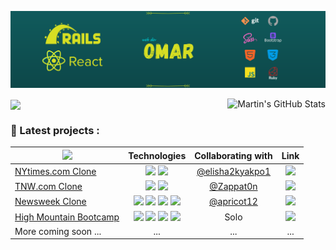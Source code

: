 [![Header](header-ruby.png "Header")]()

<a href="https://github.com/od-c0d3r">
  <img align="center" src="https://github-readme-stats.od-c0d3r.vercel.app/api/top-langs/?username=od-c0d3r&hide=java,html,css&title_color=947F57&text_color=3D3D3D&icon_color=A2906E&bg_color=e8e8e8" />
</a>
<a href="https://github.com/od-c0d3r">
  <img align="right" src="https://github-readme-stats.od-c0d3r.vercel.app/api?username=od-c0d3r&show_icons=true&line_height=27&count_private=true&title_color=947F57&text_color=3D3D3D&icon_color=A2906E&bg_color=e8e8e8" alt="Martin's GitHub Stats" />
</a>

### 💼 Latest projects :

| <img src="https://media1.giphy.com/media/3oEjI1JmchoJMbIJYQ/giphy.gif?cid=ecf05e478utui5ftx4u2o0aqjbzllljnr7iufxnl5wa12n0q&rid=giphy.gif" width="100px"> | Technologies | Collaborating with | Link |
| ------------- |:-------------:|:-----:|:-----:|
| [NYtimes.com Clone](https://github.com/elisha2kyakpo1/New-york-times-Milestone) | ![](https://img.shields.io/badge/-HTML-000000) ![](https://img.shields.io/badge/-CSS-lightgray)  | [@elisha2kyakpo1](https://github.com/elisha2kyakpo1) | [![](https://img.shields.io/badge/LIVE-DEMO-red)](https://nobbier-pencils.000webhostapp.com/)  |
| [TNW.com Clone](https://github.com/Zappat0n/TNW-clone) | ![](https://img.shields.io/badge/-HTML5-EA6228) ![](https://img.shields.io/badge/-CSS3-32A2D6) | [@Zappat0n](https://github.com/Zappat0n) | [![](https://img.shields.io/badge/LIVE-DEMO-red)](https://zappat0n.github.io/TNW-clone/) |
| [Newsweek Clone](https://github.com/od-c0d3r/newsweek-clone) | ![](https://img.shields.io/badge/-HTML5-EA6228) ![](https://img.shields.io/badge/-CSS3-32A2D6) ![](https://img.shields.io/badge/-SASS-CF649A) ![](https://img.shields.io/badge/-Bootstrap4-563D7C)      |    [@apricot12](https://github.com/apricot12) | [![](https://img.shields.io/badge/LIVE-DEMO-red)](https://od-c0d3r.github.io/newsweek-clone/)  |
| [High Mountain Bootcamp](https://github.com/od-c0d3r/highmount) | ![](https://img.shields.io/badge/-HTML5-EA6228) ![](https://img.shields.io/badge/-CSS3-32A2D6) ![](https://img.shields.io/badge/-SASS-CF649A) ![](https://img.shields.io/badge/-Bootstrap4-563D7C) | Solo | [![](https://img.shields.io/badge/LIVE-DEMO-red)](https://od-c0d3r.github.io/highmount/) |
| More coming soon ... |    ...   | ...   | ...  |

